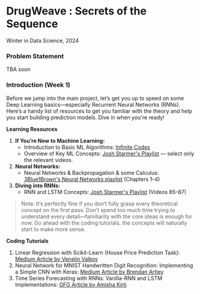 # DrugWeave : Secrets of the Sequence
Winter in Data Science, 2024

### Problem Statement
TBA soon

### Introduction (Week 1)
Before we jump into the main project, let’s get you up to speed on some Deep Learning basics—especially Recurrent Neural Networks (RNNs). Here’s a handy list of resources to get you familiar with the theory and help you start building prediction models. Dive in when you're ready!

**Learning Resources**
1. **If You’re New to Machine Learning:**
   - Introduction to Basic ML Algorithms: [Infinite Codes](https://www.youtube.com/watch?v=E0Hmnixke2g)
   - Overview of Key ML Concepts: [Josh Starmer's Playlist](https://www.youtube.com/playlist?list=PLblh5JKOoLUICTaGLRoHQDuF_7q2GfuJF) — select only the relevant videos.
2. **Neural Networks:**
    - Neural Networks & Backpropagation & some Calculus: [3Blue1Brown's Neural Networks playlist](https://www.youtube.com/playlist?list=PLZHQObOWTQDNU6R1_67000Dx_ZCJB-3pi) (Chapters 1–4)
3. **Diving into RNNs:**
    - RNN and LSTM Concepts: [Josh Starmer's Playlist](https://www.youtube.com/playlist?list=PLblh5JKOoLUICTaGLRoHQDuF_7q2GfuJF) (Videos 85–87)

> Note: It’s perfectly fine if you don’t fully grasp every theoretical concept on the first pass. Don’t spend too much time trying to understand every detail—familiarity with the core ideas is enough for now. Go ahead with the coding tutorials, the concepts will naturally start to make more sense.

**Coding Tutorials**
1. Linear Regression with Scikit-Learn (House Price Prediction Task): [Medium Article by Venelin Valkov](https://towardsdatascience.com/predicting-house-prices-with-linear-regression-machine-learning-from-scratch-part-ii-47a0238aeac1)
2. Neural Network for MNIST Handwritten Digit Recognition: Implementing a Simple CNN with Keras: [Medium Article by Brendan Artley](https://medium.com/@BrendanArtley/mnist-keras-simple-cnn-99-6-731b624aee7f)
3. Time Series Forecasting with RNNs: Vanilla-RNN and LSTM Implementations: [GFG Article by Amisha Kirti](https://www.geeksforgeeks.org/time-series-forecasting-using-recurrent-neural-networks-rnn-in-tensorflow/)
